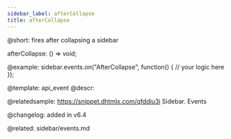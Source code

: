```yaml
---
sidebar_label: afterCollapse
title: afterCollapse
---          
```


@short: fires after collapsing a sidebar

afterCollapse: () => void;

@example:
sidebar.events.on("AfterCollapse", function() {
    // your logic here
});



@template: api_event
@descr:

@relatedsample: https://snippet.dhtmlx.com/qfddiu3i	Sidebar. Events

@changelog: added in v6.4

@related: sidebar/events.md